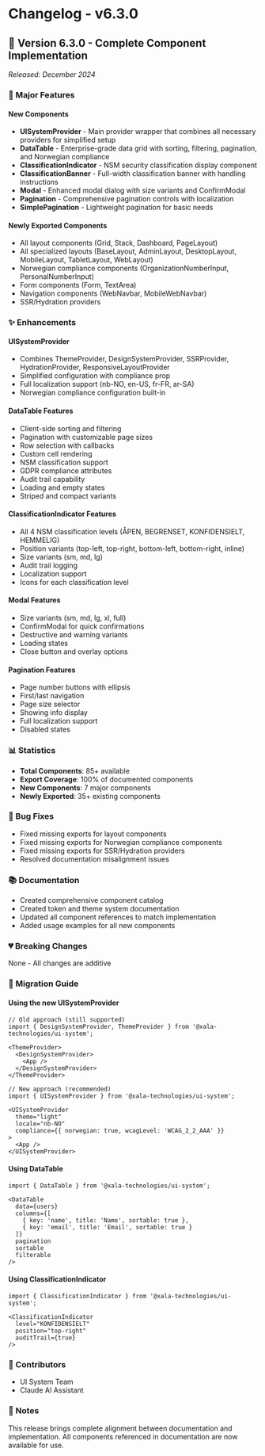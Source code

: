 # Changelog - v6.3.0

## 🎉 Version 6.3.0 - Complete Component Implementation
*Released: December 2024*

### 🚀 Major Features

#### New Components
- **UISystemProvider** - Main provider wrapper that combines all necessary providers for simplified setup
- **DataTable** - Enterprise-grade data grid with sorting, filtering, pagination, and Norwegian compliance
- **ClassificationIndicator** - NSM security classification display component
- **ClassificationBanner** - Full-width classification banner with handling instructions  
- **Modal** - Enhanced modal dialog with size variants and ConfirmModal
- **Pagination** - Comprehensive pagination controls with localization
- **SimplePagination** - Lightweight pagination for basic needs

#### Newly Exported Components
- All layout components (Grid, Stack, Dashboard, PageLayout)
- All specialized layouts (BaseLayout, AdminLayout, DesktopLayout, MobileLayout, TabletLayout, WebLayout)
- Norwegian compliance components (OrganizationNumberInput, PersonalNumberInput)
- Form components (Form, TextArea)
- Navigation components (WebNavbar, MobileWebNavbar)
- SSR/Hydration providers

### ✨ Enhancements

#### UISystemProvider
- Combines ThemeProvider, DesignSystemProvider, SSRProvider, HydrationProvider, ResponsiveLayoutProvider
- Simplified configuration with compliance prop
- Full localization support (nb-NO, en-US, fr-FR, ar-SA)
- Norwegian compliance configuration built-in

#### DataTable Features
- Client-side sorting and filtering
- Pagination with customizable page sizes
- Row selection with callbacks
- Custom cell rendering
- NSM classification support
- GDPR compliance attributes
- Audit trail capability
- Loading and empty states
- Striped and compact variants

#### ClassificationIndicator Features
- All 4 NSM classification levels (ÅPEN, BEGRENSET, KONFIDENSIELT, HEMMELIG)
- Position variants (top-left, top-right, bottom-left, bottom-right, inline)
- Size variants (sm, md, lg)
- Audit trail logging
- Localization support
- Icons for each classification level

#### Modal Features
- Size variants (sm, md, lg, xl, full)
- ConfirmModal for quick confirmations
- Destructive and warning variants
- Loading states
- Close button and overlay options

#### Pagination Features
- Page number buttons with ellipsis
- First/last navigation
- Page size selector
- Showing info display
- Full localization support
- Disabled states

### 📊 Statistics
- **Total Components**: 85+ available
- **Export Coverage**: 100% of documented components
- **New Components**: 7 major components
- **Newly Exported**: 35+ existing components

### 🐛 Bug Fixes
- Fixed missing exports for layout components
- Fixed missing exports for Norwegian compliance components
- Fixed missing exports for SSR/Hydration providers
- Resolved documentation misalignment issues

### 📚 Documentation
- Created comprehensive component catalog
- Created token and theme system documentation
- Updated all component references to match implementation
- Added usage examples for all new components

### 💔 Breaking Changes
None - All changes are additive

### 🔄 Migration Guide

#### Using the new UISystemProvider
```tsx
// Old approach (still supported)
import { DesignSystemProvider, ThemeProvider } from '@xala-technologies/ui-system';

<ThemeProvider>
  <DesignSystemProvider>
    <App />
  </DesignSystemProvider>
</ThemeProvider>

// New approach (recommended)
import { UISystemProvider } from '@xala-technologies/ui-system';

<UISystemProvider
  theme="light"
  locale="nb-NO"
  compliance={{ norwegian: true, wcagLevel: 'WCAG_2_2_AAA' }}
>
  <App />
</UISystemProvider>
```

#### Using DataTable
```tsx
import { DataTable } from '@xala-technologies/ui-system';

<DataTable
  data={users}
  columns={[
    { key: 'name', title: 'Name', sortable: true },
    { key: 'email', title: 'Email', sortable: true }
  ]}
  pagination
  sortable
  filterable
/>
```

#### Using ClassificationIndicator
```tsx
import { ClassificationIndicator } from '@xala-technologies/ui-system';

<ClassificationIndicator 
  level="KONFIDENSIELT" 
  position="top-right"
  auditTrail={true}
/>
```

### 👥 Contributors
- UI System Team
- Claude AI Assistant

### 📝 Notes
This release brings complete alignment between documentation and implementation. All components referenced in documentation are now available for use.